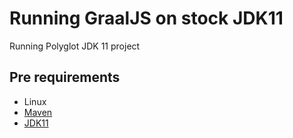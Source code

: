 # Running GraalJS on stock JDK11

Running Polyglot JDK 11 project 

## Pre requirements

- Linux
- [Maven](https://maven.apache.org)
- [JDK11](https://jdk.java.net/11/)
